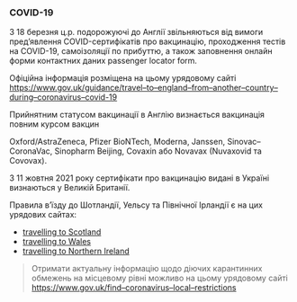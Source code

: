 ### COVID-19
З 18 березня ц.р. подорожуючі до Англії звільняються від вимоги пред’явлення COVID-сертифікатів про вакцинацію, проходження тестів на COVID-19, самоізоляції по прибуттю, а також заповнення онлайн форми контактних даних passenger locator form.

Офіційна інформація розміщена на цьому урядовому сайті
https://www.gov.uk/guidance/travel–to–england–from–another–country–during–coronavirus–covid-19

Прийнятним статусом вакцинації в Англію визнається вакцинація повним курсом вакцин

Oxford/AstraZeneca, Pfizer BioNTech, Moderna, Janssen, Sinovac–CoronaVac, Sinopharm Beijing, Covaxin або Novavax (Nuvaxovid та Covovax).

З 11 жовтня 2021 року сертифікати про вакцинацію видані в Україні визнаються у Великій Британії.

Правила в’їзду до Шотландії, Уельсу та Північної Ірландії є на цих урядових сайтах:
* [travelling to Scotland](https://www.gov.scot/publications/coronavirus-covid-19-public-health-checks-at-borders/pages/overview/)
* [travelling to Wales](https://gov.wales/how-self-isolate-when-you-travel-wales-coronavirus-covid-19)
* [travelling to Northern Ireland](https://www.nidirect.gov.uk/articles/coronavirus-covid-19-travel-advice)
>Отримати актуальну інформацію щодо діючих карантинних обмежень на місцевому рівні можливо на цьому урядовому сайті https://www.gov.uk/find–coronavirus–local–restrictions